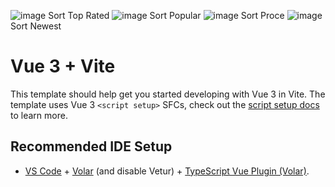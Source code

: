 ![image](https://github.com/RolandSzB/tema12/assets/125957801/c6a44fcd-fca8-4c7f-a65f-581d23860da6) Sort Top Rated
![image](https://github.com/RolandSzB/tema12/assets/125957801/c349de33-1d75-4129-b39b-16d30272c22c) Sort Popular
![image](https://github.com/RolandSzB/tema12/assets/125957801/adcddb5b-292e-43a4-83ea-72a948043bf1) Sort Proce
![image](https://github.com/RolandSzB/tema12/assets/125957801/7bdfdf5c-51d6-42e0-835e-23a89db3631f) Sort Newest







# Vue 3 + Vite

This template should help get you started developing with Vue 3 in Vite. The template uses Vue 3 `<script setup>` SFCs, check out the [script setup docs](https://v3.vuejs.org/api/sfc-script-setup.html#sfc-script-setup) to learn more.

## Recommended IDE Setup

- [VS Code](https://code.visualstudio.com/) + [Volar](https://marketplace.visualstudio.com/items?itemName=Vue.volar) (and disable Vetur) + [TypeScript Vue Plugin (Volar)](https://marketplace.visualstudio.com/items?itemName=Vue.vscode-typescript-vue-plugin).
